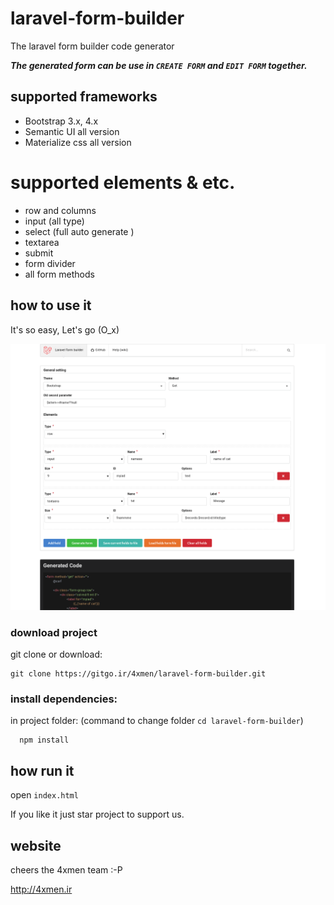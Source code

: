 # laravel-form-builder
The laravel form builder code generator
 
**_The generated form can be use in `CREATE FORM` and `EDIT FORM` together._**
 
## supported frameworks
- Bootstrap 3.x, 4.x
- Semantic UI all version
- Materialize css all version 

# supported elements & etc.
- row and columns
- input (all type)
- select (full auto generate )
- textarea
- submit 
- form divider
- all form methods



## how to use it
It's so easy, Let's go (O_x) 


![Scrren shot](laravel-form-bulider-code-screen-shot.png?raw=true "Scrrenshot")



### download project
git clone or download: 

```shell script
git clone https://gitgo.ir/4xmen/laravel-form-builder.git
```

### install dependencies:
in project folder: (command to change folder `cd laravel-form-builder`)
```shell script
  npm install
 ```

## how run it
open `index.html`

If you like it just star project to support us. 

## website

cheers the 4xmen team :-P

http://4xmen.ir